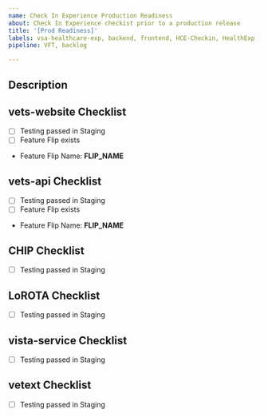 ```yaml
---
name: Check In Experience Production Readiness
about: Check In Experience checkist prior to a production release
title: '[Prod Readiness]' 
labels: vsa-healthcare-exp, backend, frontend, HCE-Checkin, HealthExp - Planned 
pipeline: VFT, backlog

---
```


## Description


## vets-website Checklist
- [ ] Testing passed in Staging
- [ ] Feature Flip exists
- Feature Flip Name: __FLIP_NAME__

## vets-api Checklist
- [ ] Testing passed in Staging
- [ ] Feature Flip exists
- Feature Flip Name: __FLIP_NAME__


## CHIP Checklist
- [ ] Testing passed in Staging

## LoROTA Checklist
- [ ] Testing passed in Staging

## vista-service Checklist
- [ ] Testing passed in Staging

## vetext Checklist
- [ ] Testing passed in Staging
